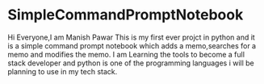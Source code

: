 # SimpleCommandPromptNotebook

Hi Everyone,I am Manish Pawar
This is my first ever projct in python and it is a simple command prompt notebook which adds a memo,searches for a memo and modifies the memo.
I am Learning the tools to become a full stack developer and python is one of the programming languages i will be planning to use in my tech stack.
